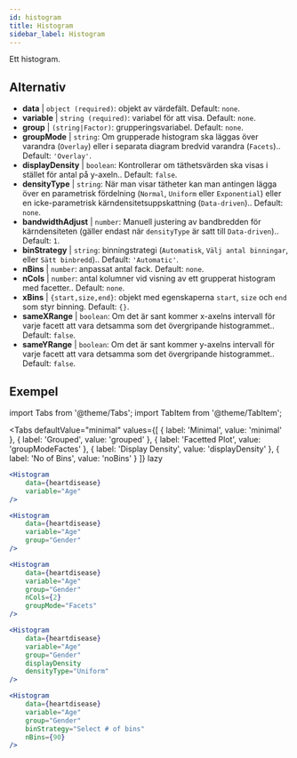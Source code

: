```yaml
---
id: histogram
title: Histogram
sidebar_label: Histogram
---
```


Ett histogram.

## Alternativ

* __data__ | `object (required)`: objekt av värdefält. Default: `none`.
* __variable__ | `string (required)`: variabel för att visa. Default: `none`.
* __group__ | `(string|Factor)`: grupperingsvariabel. Default: `none`.
* __groupMode__ | `string`: Om grupperade histogram ska läggas över varandra (`Overlay`) eller i separata diagram bredvid varandra (`Facets`).. Default: `'Overlay'`.
* __displayDensity__ | `boolean`: Kontrollerar om täthetsvärden ska visas i stället för antal på y-axeln.. Default: `false`.
* __densityType__ | `string`: När man visar tätheter kan man antingen lägga över en parametrisk fördelning (`Normal`, `Uniform` eller `Exponential`) eller en icke-parametrisk kärndensitetsuppskattning (`Data-driven`).. Default: `none`.
* __bandwidthAdjust__ | `number`: Manuell justering av bandbredden för kärndensiteten (gäller endast när `densityType` är satt till `Data-driven`).. Default: `1`.
* __binStrategy__ | `string`: binningstrategi (`Automatisk`, `Välj antal binningar`, eller `Sätt binbredd`).. Default: `'Automatic'`.
* __nBins__ | `number`: anpassat antal fack. Default: `none`.
* __nCols__ | `number`: antal kolumner vid visning av ett grupperat histogram med facetter.. Default: `none`.
* __xBins__ | `{start,size,end}`: objekt med egenskaperna `start`, `size` och `end` som styr binning. Default: `{}`.
* __sameXRange__ | `boolean`: Om det är sant kommer x-axelns intervall för varje facett att vara detsamma som det övergripande histogrammet.. Default: `false`.
* __sameYRange__ | `boolean`: Om det är sant kommer y-axelns intervall för varje facett att vara detsamma som det övergripande histogrammet.. Default: `false`.


## Exempel

import Tabs from '@theme/Tabs';
import TabItem from '@theme/TabItem';

<Tabs
    defaultValue="minimal"
    values={[
        { label: 'Minimal', value: 'minimal' },
        { label: 'Grouped', value: 'grouped' },
        { label: 'Facetted Plot', value: 'groupModeFactes' },
        { label: 'Display Density', value: 'displayDensity' },
        { label: 'No of Bins', value: 'noBins' }
    ]}
    lazy
>

<TabItem value="minimal">

```jsx live
<Histogram 
    data={heartdisease} 
    variable="Age"
/>
```

</TabItem>

<TabItem value="grouped">

```jsx live
<Histogram 
    data={heartdisease} 
    variable="Age"
    group="Gender"
/>
```

</TabItem>

<TabItem value="groupModeFactes">

```jsx live
<Histogram 
    data={heartdisease} 
    variable="Age"
    group="Gender"
    nCols={2}
    groupMode="Facets"
/>
```

</TabItem>

<TabItem value="displayDensity">

```jsx live
<Histogram 
    data={heartdisease} 
    variable="Age"
    group="Gender"
    displayDensity 
    densityType="Uniform"
/>
```

</TabItem>

<TabItem value="noBins">

```jsx live
<Histogram 
    data={heartdisease} 
    variable="Age"
    group="Gender"
    binStrategy="Select # of bins"
    nBins={90}
/>
```

</TabItem>

</Tabs>
